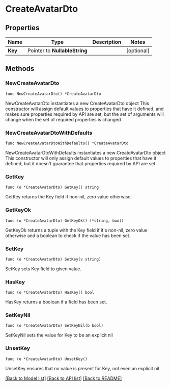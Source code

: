 # CreateAvatarDto

## Properties

Name | Type | Description | Notes
------------ | ------------- | ------------- | -------------
**Key** | Pointer to **NullableString** |  | [optional] 

## Methods

### NewCreateAvatarDto

`func NewCreateAvatarDto() *CreateAvatarDto`

NewCreateAvatarDto instantiates a new CreateAvatarDto object
This constructor will assign default values to properties that have it defined,
and makes sure properties required by API are set, but the set of arguments
will change when the set of required properties is changed

### NewCreateAvatarDtoWithDefaults

`func NewCreateAvatarDtoWithDefaults() *CreateAvatarDto`

NewCreateAvatarDtoWithDefaults instantiates a new CreateAvatarDto object
This constructor will only assign default values to properties that have it defined,
but it doesn't guarantee that properties required by API are set

### GetKey

`func (o *CreateAvatarDto) GetKey() string`

GetKey returns the Key field if non-nil, zero value otherwise.

### GetKeyOk

`func (o *CreateAvatarDto) GetKeyOk() (*string, bool)`

GetKeyOk returns a tuple with the Key field if it's non-nil, zero value otherwise
and a boolean to check if the value has been set.

### SetKey

`func (o *CreateAvatarDto) SetKey(v string)`

SetKey sets Key field to given value.

### HasKey

`func (o *CreateAvatarDto) HasKey() bool`

HasKey returns a boolean if a field has been set.

### SetKeyNil

`func (o *CreateAvatarDto) SetKeyNil(b bool)`

 SetKeyNil sets the value for Key to be an explicit nil

### UnsetKey
`func (o *CreateAvatarDto) UnsetKey()`

UnsetKey ensures that no value is present for Key, not even an explicit nil

[[Back to Model list]](../README.md#documentation-for-models) [[Back to API list]](../README.md#documentation-for-api-endpoints) [[Back to README]](../README.md)


